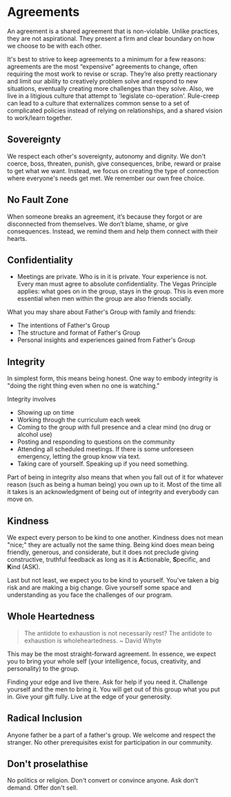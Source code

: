 
# Agreements

An agreement is a shared agreement that is non-violable. Unlike practices, they are not aspirational. They present a firm and clear boundary on how we choose to be with each other.

It's best to strive to keep agreements to a minimum for a few reasons: agreements are the most “expensive” agreements to change, often requiring the most work to revise or scrap. They’re also pretty reactionary and limit our ability to creatively problem solve and respond to new situations, eventually creating more challenges than they solve. Also, we live in a litigious culture that attempt to 'legislate co-operation'. Rule-creep can lead to a culture that externalizes common sense to a set of complicated policies instead of relying on relationships, and a shared vision to work/learn together.


## Sovereignty

We respect each other's sovereignty, autonomy and dignity. We don't coerce, boss, threaten, punish, give consequences, bribe, reward or praise to get what we want. Instead, we focus on creating the type of connection where everyone's needs get met. We remember our own free choice.

## No Fault Zone

When someone breaks an agreement, it’s because they forgot or are disconnected from themselves. We don’t blame, shame, or give consequences. Instead, we remind them and help them connect with their hearts.


## Confidentiality

- Meetings are private. Who is in it is private. Your experience is not. 
Every man must agree to absolute confidentiality. The Vegas Principle applies: what goes on in the group, stays in the group. This is even more essential when men within the group are also friends socially. 

What you may share about Father's Group with family and friends: 
- The intentions of Father's Group 
- The structure and format of Father's Group 
- Personal insights and experiences gained from Father's Group 

## Integrity
In simplest form, this means being honest. One way to embody integrity is "doing the right thing even when no one is watching." 

Integrity involves

- Showing up on time
- Working through the curriculum each week
- Coming to the group with full presence and a clear mind (no drug or alcohol use)
- Posting and responding to questions on the community
- Attending all scheduled meetings. If there is some unforeseen emergency, letting the group know via text.
- Taking care of yourself. Speaking up if you need something.

Part of being in integrity also means that when you fall out of it for whatever reason (such as being a human being) you own up to it.  Most of the time all it takes is an acknowledgment of being out of integrity and everybody can move on.

## Kindness
We expect every person to be kind to one another. Kindness does not mean "nice;" they are actually not the same thing. Being kind does mean being friendly, generous, and considerate, but it does not preclude giving constructive, truthful feedback as long as it is <strong>A</strong>ctionable, <strong>S</strong>pecific, and <strong>K</strong>ind (ASK). 

Last but not least, we expect you to be kind to yourself.  You've taken a big risk and are making a big change.  Give yourself some space and understanding as you face the challenges of our program. 

## Whole Heartedness

> The antidote to exhaustion is not necessarily rest? The antidote to exhaustion is wholeheartedness. ~ David Whyte

This may be the most straight-forward agreement. In essence, we expect you to bring your whole self (your intelligence, focus, creativity, and personality) to the group. 

Finding your edge and live there. Ask for help if you need it. Challenge yourself and the men to bring it. You will get out of this group what you put in. Give your gift fully. Live at the edge of your generosity. 

## Radical Inclusion

Anyone father be a part of a father's group. We welcome and respect the stranger. No other prerequisites exist for participation in our community. 

## Don't proselathise

No politics or religion. Don't convert or convince anyone. Ask don't demand. Offer don't sell. 